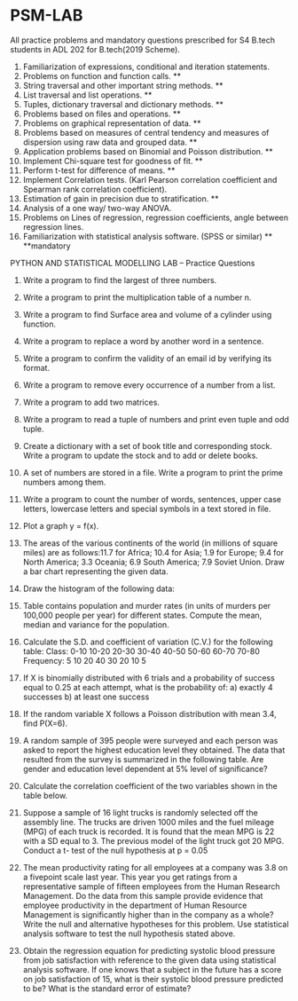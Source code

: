 # PSM-LAB

All practice problems and mandatory questions prescribed for S4 B.tech students in ADL 202 for B.tech(2019 Scheme).

1. Familiarization of expressions, conditional and iteration statements.
2. Problems on function and function calls. **
3. String traversal and other important string methods. **
4. List traversal and list operations. **
5. Tuples, dictionary traversal and dictionary methods. **
6. Problems based on files and operations. **
7. Problems on graphical representation of data. **
8. Problems based on measures of central tendency and measures of dispersion using
raw data and grouped data. **
9. Application problems based on Binomial and Poisson distribution. **
10. Implement Chi-square test for goodness of fit. **
11. Perform t-test for difference of means. **
12. Implement Correlation tests. (Karl Pearson correlation coefficient and Spearman
rank correlation coefficient).
13. Estimation of gain in precision due to stratification. **
14. Analysis of a one way/ two-way ANOVA.
15. Problems on Lines of regression, regression coefficients, angle between regression
lines.
16. Familiarization with statistical analysis software. (SPSS or similar) **
**mandatory


PYTHON AND STATISTICAL MODELLING LAB – Practice Questions
1. Write a program to find the largest of three numbers.
2. Write a program to print the multiplication table of a number n.
3. Write a program to find Surface area and volume of a cylinder using function.
4. Write a program to replace a word by another word in a sentence.
5. Write a program to confirm the validity of an email id by verifying its format.
6. Write a program to remove every occurrence of a number from a list.
7. Write a program to add two matrices.
8. Write a program to read a tuple of numbers and print even tuple and odd tuple.
9. Create a dictionary with a set of book title and corresponding stock. Write a
program to update the stock and to add or delete books.
10. A set of numbers are stored in a file. Write a program to print the prime numbers
among them.
11. Write a program to count the number of words, sentences, upper case letters,
lowercase letters and special symbols in a text stored in file.
12. Plot a graph y = f(x).
13. The areas of the various continents of the world (in millions of square miles) are as
follows:11.7 for Africa; 10.4 for Asia; 1.9 for Europe; 9.4 for North America; 3.3
Oceania; 6.9 South America; 7.9 Soviet Union. Draw a bar chart representing the
given data.
14. Draw the histogram of the following data:

15. Table contains population and murder rates (in units of murders per 100,000
people per year) for different states. Compute the mean, median and variance for
the population.

16. Calculate the S.D. and coefficient of variation (C.V.) for the following table:
Class: 0-10 10-20 20-30 30-40 40-50 50-60 60-70 70-80
Frequency: 5 10 20 40 30 20 10 5

17. If X is binomially distributed with 6 trials and a probability of success equal to
0.25 at each attempt, what is the probability of:
a) exactly 4 successes b) at least one success  

18. If the random variable X follows a Poisson distribution with mean 3.4, find
P(X=6).
19. A random sample of 395 people were surveyed and each person was asked to
report the highest education level they obtained. The data that resulted from the
survey is summarized in the following table. Are gender and education level
dependent at 5% level of significance?

20. Calculate the correlation coefficient of the two variables shown in the table
below.
21. Suppose a sample of 16 light trucks is randomly selected off the assembly line.
The trucks are driven 1000 miles and the fuel mileage (MPG) of each truck is
recorded. It is found that the mean MPG is 22 with a SD equal to 3. The previous
model of the light truck got 20 MPG. Conduct a t- test of the null hypothesis at p =
0.05

22. The mean productivity rating for all employees at a company was 3.8 on a fivepoint
scale last year. This year you get ratings from a representative sample of
fifteen employees from the Human Research Management. Do the data from this
sample provide evidence that employee productivity in the department of Human
Resource Management is significantly higher than in the company as a whole?
Write the null and alternative hypotheses for this problem. Use statistical analysis
software to test the null hypothesis stated above.

23. Obtain the regression equation for predicting systolic blood pressure from job
satisfaction with reference to the given data using statistical analysis software. If
one knows that a subject in the future has a score on job satisfaction of 15, what is
their systolic blood pressure predicted to be? What is the standard error of
estimate?
